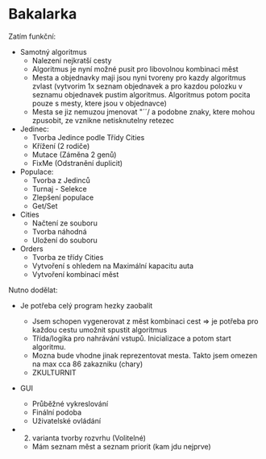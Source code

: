 # Bakalarka
Zatím funkční:
  - Samotný algoritmus
    - Nalezení nejkratší cesty
    - Algoritmus je nyní možné pusit pro libovolnou kombinaci měst
    - Mesta a objednavky maji jsou nyni tvoreny pro kazdy algoritmus zvlast (vytvorim 1x seznam objednavek a pro kazdou polozku v seznamu objednavek pustim algoritmus. Algoritmus potom pocita pouze s mesty, ktere jsou v objednavce)
    - Mesta se jiz nemuzou jmenovat "´´\/ a podobne znaky, ktere mohou zpusobit, ze vznikne netisknutelny retezec
  - Jedinec:
    - Tvorba Jedince podle Třídy Cities
    - Křížení (2 rodiče)
    - Mutace (Záměna 2 genů)
    - FixMe (Odstranění duplicit)
  - Populace:
    - Tvorba z Jedinců
    - Turnaj - Selekce
    - Zlepšení populace
    - Get/Set
  - Cities
    - Načtení ze souboru
    - Tvorba náhodná
    - Uložení do souboru
  - Orders
    - Tvorba ze třídy Cities
    - Vytvoření s ohledem na Maximální kapacitu auta
    - Vytvoření kombinací měst
    
Nutno dodělat:
  - Je potřeba celý program hezky zaobalit
    - Jsem schopen vygenerovat z měst kombinaci cest => je potřeba pro každou cestu umožnit spustit algoritmus
    - Třída/logika pro nahrávání vstupů. Inicializace a potom start algoritmu.
    - Mozna bude vhodne jinak reprezentovat mesta. Takto jsem omezen na max cca 86 zakazniku (chary)
    - ZKULTURNIT
  
  - GUI
    - Průběžné vykreslování
    - Finální podoba
    - Uživatelské ovládání  
  
  - 2. varianta tvorby rozvrhu (Volitelné)
    - Mám seznam měst a seznam priorit (kam jdu nejprve)
